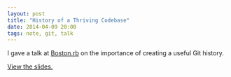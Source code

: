 ```yaml
---
layout: post
title: "History of a Thriving Codebase"
date: 2014-04-09 20:00
tags: note, git, talk
---
```


I gave a talk at [Boston.rb](http://bostonrb.org) on the importance of creating
a useful Git history.

[View the slides.](http://www.brettchalupa.com/presentation-history-of-a-thriving-codebase)
